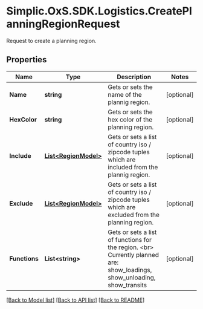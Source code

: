 # Simplic.OxS.SDK.Logistics.CreatePlanningRegionRequest
Request to create a planning region.

## Properties

Name | Type | Description | Notes
------------ | ------------- | ------------- | -------------
**Name** | **string** | Gets or sets the name of the plannig region. | [optional] 
**HexColor** | **string** | Gets or sets the hex color of the planning region. | [optional] 
**Include** | [**List&lt;RegionModel&gt;**](RegionModel.md) | Gets or sets a list of country iso / zipcode tuples which are included from the plannig region. | [optional] 
**Exclude** | [**List&lt;RegionModel&gt;**](RegionModel.md) | Gets or sets a list of country iso / zipcode tuples which are excluded from the planning region. | [optional] 
**Functions** | **List&lt;string&gt;** | Gets or sets a list of functions for the region.  &lt;br&gt;  Currently planned are:  show_loadings,  show_unloading,  show_transits   | [optional] 

[[Back to Model list]](../README.md#documentation-for-models) [[Back to API list]](../README.md#documentation-for-api-endpoints) [[Back to README]](../README.md)


